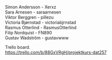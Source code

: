 Simon Andersson - Xerxz  
Sara Arnesen - saraarnesen  
Viktor Berggren - pillezu  
Victoria Bjørnstad - victoriabjrnstad  
Rasmus Otterlind - RasmusOtterlind  
Filip Nordquist - FN890  
Gustav Wadström - gustavwww   

Trello board.  
https://trello.com/b/88GxVRgH/projektkurs-dat257
